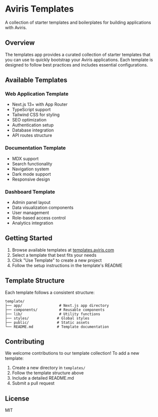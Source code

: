 # Aviris Templates

A collection of starter templates and boilerplates for building applications with Aviris.

## Overview

The templates app provides a curated collection of starter templates that you can use to quickly bootstrap your Aviris applications. Each template is designed to follow best practices and includes essential configurations.

## Available Templates

### Web Application Template

- Next.js 13+ with App Router
- TypeScript support
- Tailwind CSS for styling
- SEO optimization
- Authentication setup
- Database integration
- API routes structure

### Documentation Template

- MDX support
- Search functionality
- Navigation system
- Dark mode support
- Responsive design

### Dashboard Template

- Admin panel layout
- Data visualization components
- User management
- Role-based access control
- Analytics integration

## Getting Started

1. Browse available templates at [templates.aviris.com](https://templates.aviris.com)
2. Select a template that best fits your needs
3. Click "Use Template" to create a new project
4. Follow the setup instructions in the template's README

## Template Structure

Each template follows a consistent structure:

```
template/
├── app/                 # Next.js app directory
├── components/          # Reusable components
├── lib/                 # Utility functions
├── styles/             # Global styles
├── public/             # Static assets
└── README.md           # Template documentation
```

## Contributing

We welcome contributions to our template collection! To add a new template:

1. Create a new directory in `templates/`
2. Follow the template structure above
3. Include a detailed README.md
4. Submit a pull request

## License

MIT

